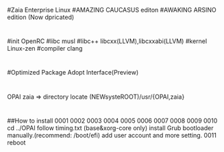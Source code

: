 #Zaia Enterprise Linux
#AMAZING CAUCASUS editon
#AWAKING ARSINO edition (Now dpricated)
#
#init OpenRC
#libc musl
#libc++ libcxx(LLVM),libcxxabi(LLVM)
#kernel Linux-zen
#compiler clang
#
#Optimized Package Adopt Interface(Preview)
#

OPAI zaia => directory locate (NEWsysteROOT)/usr/{OPAI,zaia}


#
##How to install
0001
0002
0003
0004
0005
0006
0007
0008
0009
0010
cd ../OPAI
follow timing.txt (base&xorg-core only)
install Grub bootloader manually.(recommend: /boot/efi)
add user account and more setting.
0011
reboot
